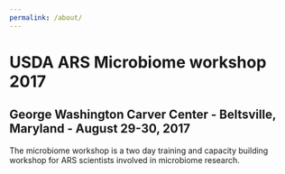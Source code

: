 ```yaml
---
permalink: /about/
---
```


# USDA ARS Microbiome workshop 2017
## George Washington Carver Center - Beltsville, Maryland - August 29-30, 2017

The microbiome workshop is a two day training and capacity building workshop
for ARS scientists involved in microbiome research.
